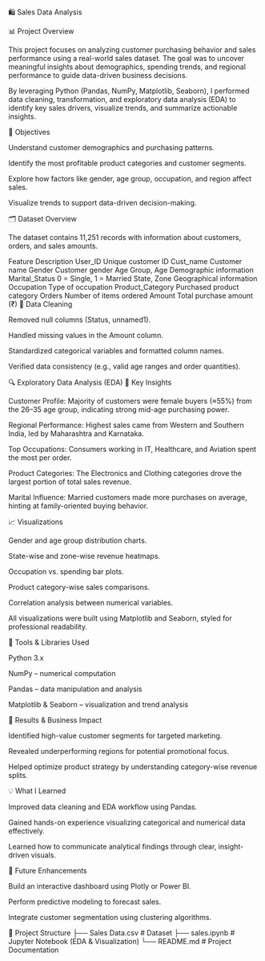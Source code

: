 🛍️ Sales Data Analysis

📊 Project Overview

This project focuses on analyzing customer purchasing behavior and sales performance using a real-world sales dataset. The goal was to uncover meaningful insights about demographics, spending trends, and regional performance to guide data-driven business decisions.

By leveraging Python (Pandas, NumPy, Matplotlib, Seaborn), I performed data cleaning, transformation, and exploratory data analysis (EDA) to identify key sales drivers, visualize trends, and summarize actionable insights.

🧩 Objectives

Understand customer demographics and purchasing patterns.

Identify the most profitable product categories and customer segments.

Explore how factors like gender, age group, occupation, and region affect sales.

Visualize trends to support data-driven decision-making.

🗂️ Dataset Overview

The dataset contains 11,251 records with information about customers, orders, and sales amounts.

Feature	Description
User_ID	Unique customer ID
Cust_name	Customer name
Gender	Customer gender
Age Group, Age	Demographic information
Marital_Status	0 = Single, 1 = Married
State, Zone	Geographical information
Occupation	Type of occupation
Product_Category	Purchased product category
Orders	Number of items ordered
Amount	Total purchase amount (₹)
🧹 Data Cleaning

Removed null columns (Status, unnamed1).

Handled missing values in the Amount column.

Standardized categorical variables and formatted column names.

Verified data consistency (e.g., valid age ranges and order quantities).

🔍 Exploratory Data Analysis (EDA)
🧠 Key Insights

Customer Profile:
Majority of customers were female buyers (≈55%) from the 26–35 age group, indicating strong mid-age purchasing power.

Regional Performance:
Highest sales came from Western and Southern India, led by Maharashtra and Karnataka.

Top Occupations:
Consumers working in IT, Healthcare, and Aviation spent the most per order.

Product Categories:
The Electronics and Clothing categories drove the largest portion of total sales revenue.

Marital Influence:
Married customers made more purchases on average, hinting at family-oriented buying behavior.

📈 Visualizations

Gender and age group distribution charts.

State-wise and zone-wise revenue heatmaps.

Occupation vs. spending bar plots.

Product category-wise sales comparisons.

Correlation analysis between numerical variables.

All visualizations were built using Matplotlib and Seaborn, styled for professional readability.

🧭 Tools & Libraries Used

Python 3.x

NumPy – numerical computation

Pandas – data manipulation and analysis

Matplotlib & Seaborn – visualization and trend analysis

🚀 Results & Business Impact

Identified high-value customer segments for targeted marketing.

Revealed underperforming regions for potential promotional focus.

Helped optimize product strategy by understanding category-wise revenue splits.

💡 What I Learned

Improved data cleaning and EDA workflow using Pandas.

Gained hands-on experience visualizing categorical and numerical data effectively.

Learned how to communicate analytical findings through clear, insight-driven visuals.

🔮 Future Enhancements

Build an interactive dashboard using Plotly or Power BI.

Perform predictive modeling to forecast sales.

Integrate customer segmentation using clustering algorithms.

📁 Project Structure
├── Sales Data.csv          # Dataset
├── sales.ipynb             # Jupyter Notebook (EDA & Visualization)
└── README.md               # Project Documentation
